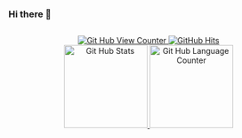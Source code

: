 ### Hi there 👋

## 
<div align='center'>
  <a href="https://github.com/endyboi" target="_blank">
    <img alt="Git Hub View Counter" src="https://komarev.com/ghpvc/?username=endyboi&style=flat-square&color=blueviolet" />
  </a>
  <a href="https://github.com/endyboi/endyboi" target="_blank">
    <img alt="GitHub Hits" src="https://img.shields.io/github/last-commit/endyboi/endyboi?label=Profile%20Updated&style=flat-square" />
  </a>
  <br>
  <a href="https://github.com/endyboi">
    <img alt="Git Hub Stats" height="150px" src="https://github-readme-stats.vercel.app/api?username=endyboi&count_private=true&show_icons=true&theme=dracula" />
  </a>
  <a href="https://github.com/endyboi">
    <img alt="Git Hub Language Counter" height="150px" src="https://github-readme-stats.vercel.app/api/top-langs/?username=endyboi&langs_count=8&layout=compact&theme=dracula&hide=c,c%2B%2B,jupyter%20notebook,mathematica" />
  </a>
</div>

<!--
**EndyBoi/EndyBoi** is a ✨ _special_ ✨ repository because its `README.md` (this file) appears on your GitHub profile.

Here are some ideas to get you started:

- 🔭 I’m currently working on ...
- 🌱 I’m currently learning ...
- 👯 I’m looking to collaborate on ...
- 🤔 I’m looking for help with ...
- 💬 Ask me about ...
- 📫 How to reach me: ...
- 😄 Pronouns: ...
- ⚡ Fun fact: ...
-->
